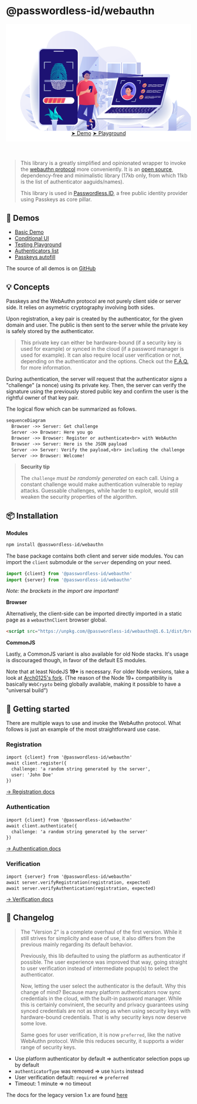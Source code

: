 @passwordless-id/webauthn
=========================

![banner](img/banner-biometric-auth.svg)

<center style="margin:-3rem 0 4rem;">
<a href="/demos/basic.html" class="btn btn-primary btn-lg mx-3 px-5">&#x27A4; Demo</a>
<a href="/demos/playground.html" class="btn btn-primary btn-lg mx-3 px-4">&#x27A4; Playground</a>
</center>

> This library is a greatly simplified and opinionated wrapper to invoke the [webauthn protocol](https://w3c.github.io/webauthn/) more conveniently.
It is an [open source](https://github.com/passwordless-id/webauthn), dependency-free and minimalistic library (17kb only, from which 11kb is the list of authenticator aaguids/names).
>
> This library is used in [Passwordless.ID](https://passwordless.id), a free public identity provider using Passkeys as core pillar.


👀 Demos
---------

- [Basic Demo](/demos/basic.html)
- [Conditional UI](/demos/conditional-ui.html)
- [Testing Playground](/demos/playground.html)
- [Authenticators list](/demos/authenticators.html)
- [Passkeys autofill](/demos/authenticators.html)

The source of all demos is on [GitHub](https://github.com/passwordless-id/webauthn/)



💡 Concepts
------------

Passkeys and the WebAuthn protocol are not purely client side or server side. It relies on asymetric cryptography involving both sides.

Upon registration, a key pair is created by the authenticator, for the given domain and user.
The public is then sent to the server while the private key is safely stored by the authenticator. 

> This private key can either be hardware-bound (if a security key is used for example) or synced in the cloud (if a password manager is used for example). It can also require local user verification or not, depending on the authenticator and the options. Check out the [F.A.Q.](/faq) for more information.

During authentication, the server will request that the authenticator *signs* a "challenge" (a nonce) using its private key. Then, the server can verify the signature using the previously stored public key and confirm the user is the rightful owner of that key pair.

The logical flow which can be summarized as follows.

```mermaid
sequenceDiagram
  Browser ->> Server: Get challenge
  Server ->> Browser: Here you go
  Browser ->> Browser: Register or authenticate<br> with WebAuthn
  Browser ->> Server: Here is the JSON payload
  Server ->> Server: Verify the payload,<br> including the challenge
  Server ->> Browser: Welcome!
```

> **Security tip**
> 
> The `challenge` *must be randomly generated* on each call.
> Using a constant challenge would make authentication vulnerable to replay attacks.
> Guessable challenges, while harder to exploit, would still weaken the security properties of the algorithm.



📦 Installation
----------------

**Modules**

```bash
npm install @passwordless-id/webauthn
```

The base package contains both client and server side modules. You can import the `client` submodule or the `server` depending on your need.

```js
import {client} from '@passwordless-id/webauthn'
import {server} from '@passwordless-id/webauthn'
```

*Note: the brackets in the import are important!*

**Browser**

Alternatively, the client-side can be imported directly imported in a static page as a `webauthnClient` browser global.

```html
<script src="https://unpkg.com/@passwordless-id/webauthn@1.6.1/dist/browser/webauthn.min.js"></script>
```

**CommonJS**

Lastly, a CommonJS variant is also available for old Node stacks. It's usage is discouraged though, in favor of the default ES modules.

Note that at least NodeJS **19+** is necessary. For older Node versions, take a look at [Arch0125's fork](https://github.com/Arch0125/webauthn/tree/nodev14-v16-support). (The reason of the Node 19+ compatibility is basically `WebCrypto` being globally available, making it possible to have a "universal build")


🚀 Getting started
-------------------

There are multiple ways to use and invoke the WebAuthn protocol.
What follows is just an example of the most straightforward use case. 

### Registration

```
import {client} from '@passwordless-id/webauthn'
await client.register({
  challenge: 'a random string generated by the server',
  user: 'John Doe'
})
```

[&rarr; Registration docs](/registration/)


### Authentication

```
import {client} from '@passwordless-id/webauthn'
await client.authenticate({
  challenge: 'a random string generated by the server'
})
```

[&rarr; Authentication docs](/authentication/)


### Verification

```
import {server} from '@passwordless-id/webauthn'
await server.verifyRegistration(registration, expected)
await server.verifyAuthentication(registration, expected)
```

[&rarr; Verification docs](/verification/)



📃 Changelog
-------------

> The "Version 2" is a complete overhaul of the first version.
> While it still strives for simplicity and ease of use, it also differs from the previous mainly regarding its default behavior.
>
> Previously, this lib defaulted to using the platform as authenticator if possible.
> The user experience was improved that way, going straight to user verification instead of intermediate popup(s) to select the authenticator.
> 
> Now, letting the user select the authenticator is the default.
> Why this change of mind? Because many platform authenticators now sync credentials in the cloud, with the built-in password manager.
> While this is certainly convinient, the security and privacy guarantees using synced credentials are not as strong as when using security keys with hardware-bound credentials.
> That is why security keys now deserve some love.
>
> Same goes for user verification, it is now `preferred`, like the native WebAuthn protocol.
> While this reduces security, it supports a wider range of security keys.

- Use platform authenticator by default => authenticator selection pops up by default
- `authenticatorType` was removed => use `hints` instead
- User verification default: `required` => `preferred`
- Timeout: 1 minute => no timeout

The docs for the legacy version 1.x are found [here](/version-1)